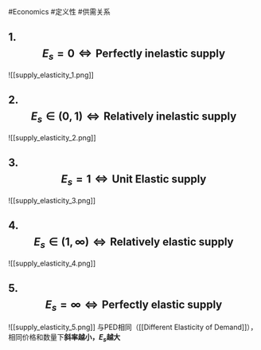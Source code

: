 #Economics #定义性 #供需关系 
## 1. $$E_s=0\Leftrightarrow\text{Perfectly inelastic supply}$$
![[supply_elasticity_1.png]]

## 2. $$E_s\in(0,1)\Leftrightarrow\text{Relatively inelastic supply}$$
![[supply_elasticity_2.png]]

## 3. $$E_s=1\Leftrightarrow\text{Unit Elastic supply}$$
![[supply_elasticity_3.png]]

## 4. $$E_s\in(1,\infty)\Leftrightarrow\text{Relatively elastic supply}$$
![[supply_elasticity_4.png]]

## 5. $$E_s=\infty\Leftrightarrow\text{Perfectly elastic supply}$$
![[supply_elasticity_5.png]]
与PED相同（[[Different Elasticity of Demand]]），相同价格和数量下**斜率越小，$E_s$越大**